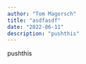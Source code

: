 ```yaml
---
author: "Tom Magorsch"
title: "asdfasdf"
date: "2022-06-11"
description: "pushthis"
---
```


pushthis
